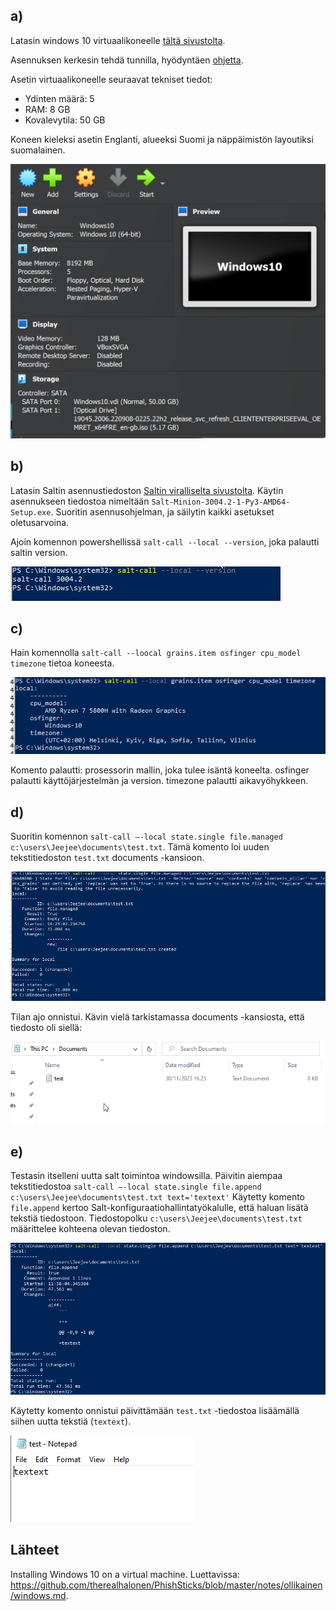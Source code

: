 ## a)
Latasin windows 10 virtuaalikoneelle [tältä sivustolta](https://www.microsoft.com/en-us/evalcenter/download-windows-10-enterprise).

Asennuksen kerkesin tehdä tunnilla, hyödyntäen [ohjetta](https://github.com/therealhalonen/PhishSticks/blob/master/notes/ollikainen/windows.md).

Asetin virtuaalikoneelle seuraavat tekniset tiedot:
- Ydinten määrä: 5
- RAM: 8 GB
- Kovalevytila: 50 GB

Koneen kieleksi asetin Englanti, alueeksi Suomi ja näppäimistön layoutiksi suomalainen.

![kuva](images/h6/1.png)

## b)
Latasin Saltin asennustiedoston [Saltin viralliselta sivustolta](https://repo.saltproject.io/windows/).
Käytin asennukseen tiedostoa nimeltään `Salt-Minion-3004.2-1-Py3-AMD64-Setup.exe`.
Suoritin asennusohjelman, ja säilytin kaikki asetukset oletusarvoina.

Ajoin komennon powershellissä `salt-call --local --version`, joka palautti saltin version. 

![kuva](images/h6/3.png)

## c)
Hain komennolla `salt-call --loocal grains.item osfinger cpu_model timezone` tietoa koneesta.

![kuva](images/h6/4.png)

Komento palautti: 
prosessorin mallin, joka tulee isäntä koneelta. 
osfinger palautti käyttöjärjestelmän ja version.
timezone palautti aikavyöhykkeen.


## d)

Suoritin komennon `salt-call –-local state.single file.managed c:\users\Jeejee\documents\test.txt`. Tämä komento loi uuden tekstitiedoston `test.txt` documents -kansioon.

![kuva](images/h6/5.png)

Tilan ajo onnistui. 
Kävin vielä tarkistamassa documents -kansiosta, että tiedosto oli siellä:

![kuva](images/h6/6.png)

## e)
Testasin itselleni uutta salt toimintoa windowsilla. 
Päivitin aiempaa tekstitiedostoa `salt-call –-local state.single file.append c:\users\Jeejee\documents\test.txt text='textext'`
Käytetty komento `file.append` kertoo Salt-konfiguraatiohallintatyökalulle, että haluan lisätä tekstiä tiedostoon.
Tiedostopolku `c:\users\Jeejee\documents\test.txt` määrittelee kohteena olevan tiedoston.

![kuva](images/h6/7.png)

Käytetty komento onnistui päivittämään `test.txt` -tiedostoa lisäämällä siihen uutta tekstiä (`textext`).

![kuva](images/h6/8.png)


## Lähteet
Installing Windows 10 on a virtual machine. Luettavissa: https://github.com/therealhalonen/PhishSticks/blob/master/notes/ollikainen/windows.md.

